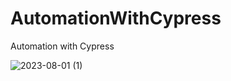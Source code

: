 # AutomationWithCypress
Automation with Cypress



![2023-08-01 (1)](https://github.com/Strat-Bianca/AutomationWithCypress/assets/119669189/ee614311-43c8-47a5-a3c5-b1782c8d84b2)


